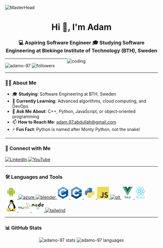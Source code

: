 ![MasterHead](https://user-images.githubusercontent.com/86270481/214122618-1bf43327-cdef-456e-81fe-fc71a9070c07.gif)
<h1 align="center">Hi 👋, I'm Adam</h1>
<h3 align="center">💻 Aspiring Software Engineer 🎓 Studying Software Engineering at Blekinge Institute of Technology (BTH), Sweden</h3>
<img align="right" alt="coding" width="300" src="https://media3.giphy.com/media/v1.Y2lkPTc5MGI3NjExZXh2cGlnMWx0d3F2dDNiNnQ3cGU1amQxZnl4ODI2OHoxcW43eTBhcSZlcD12MV9pbnRlcm5hbF9naWZfYnlfaWQmY3Q9Zw/M0HygAIMofkvN1iuv1/giphy.gif
">

---

<p align="left">
  <img src="https://komarev.com/ghpvc/?username=adamo-97&label=Profile%20views&color=0e75b6&style=flat" alt="adamo-97" />
  <img src="https://img.shields.io/github/followers/adamo-97?label=Followers&style=social" alt="followers">
</p>

---

### **👨‍💻 About Me**
- 🎓 **Studying**: Software Engineering at BTH, Sweden  
- 🌱 **Currently Learning**: Advanced algorithms, cloud computing, and DevOps  
- 💬 **Ask Me About**: C++, Python, JavaScript, or object-oriented programming  
- 📫 **How to Reach Me**: [adam.97.abdullah@gmail.com](mailto:adam.97.abdullah@gmail.com)  
- ⚡ **Fun Fact**: Python is named after Monty Python, not the snake!  

---

### **🔗 Connect with Me**
<p align="left">
  <a href="https://linkedin.com/in/www.linkedin.com/in/adam-abdullah97" target="blank">
    <img align="center" src="https://raw.githubusercontent.com/rahuldkjain/github-profile-readme-generator/master/src/images/icons/Social/linked-in-alt.svg" alt="LinkedIn" height="30" width="40" />
  </a>
  <a href="https://www.youtube.com/c/https://www.youtube.com/@codeguide-ara" target="blank">
    <img align="center" src="https://raw.githubusercontent.com/rahuldkjain/github-profile-readme-generator/master/src/images/icons/Social/youtube.svg" alt="YouTube" height="30" width="40" />
  </a>
</p>

---

### **🛠️ Languages and Tools**
<p align="left"> 
  <a href="https://developer.android.com" target="_blank" rel="noreferrer">
    <img src="https://raw.githubusercontent.com/devicons/devicon/master/icons/android/android-original-wordmark.svg" alt="android" width="40" height="40" />
  </a>
  <a href="https://azure.microsoft.com/en-in/" target="_blank" rel="noreferrer">
    <img src="https://www.vectorlogo.zone/logos/microsoft_azure/microsoft_azure-icon.svg" alt="azure" width="40" height="40" />
  </a>
  <a href="https://www.blender.org/" target="_blank" rel="noreferrer">
    <img src="https://download.blender.org/branding/community/blender_community_badge_white.svg" alt="blender" width="40" height="40" />
  </a>
  <a href="https://www.cprogramming.com/" target="_blank" rel="noreferrer">
    <img src="https://raw.githubusercontent.com/devicons/devicon/master/icons/c/c-original.svg" alt="c" width="40" height="40" />
  </a>
  <a href="https://www.w3schools.com/cpp/" target="_blank" rel="noreferrer">
    <img src="https://raw.githubusercontent.com/devicons/devicon/master/icons/cplusplus/cplusplus-original.svg" alt="cplusplus" width="40" height="40" />
  </a>
  <a href="https://www.python.org" target="_blank" rel="noreferrer">
    <img src="https://raw.githubusercontent.com/devicons/devicon/master/icons/python/python-original.svg" alt="python" width="40" height="40" />
  </a>
  <a href="https://developer.mozilla.org/en-US/docs/Web/JavaScript" target="_blank" rel="noreferrer">
    <img src="https://raw.githubusercontent.com/devicons/devicon/master/icons/javascript/javascript-original.svg" alt="javascript" width="40" height="40" />
  </a>
  <a href="https://git-scm.com/" target="_blank" rel="noreferrer">
    <img src="https://www.vectorlogo.zone/logos/git-scm/git-scm-icon.svg" alt="git" width="40" height="40" />
  </a>
  <a href="https://vuejs.org/" target="_blank" rel="noreferrer">
    <img src="https://raw.githubusercontent.com/devicons/devicon/master/icons/vuejs/vuejs-original-wordmark.svg" alt="vuejs" width="40" height="40" />
  </a>
  <a href="https://reactjs.org/" target="_blank" rel="noreferrer">
    <img src="https://raw.githubusercontent.com/devicons/devicon/master/icons/react/react-original-wordmark.svg" alt="react" width="40" height="40" />
  </a>
  <a href="https://www.linux.org/" target="_blank" rel="noreferrer">
    <img src="https://raw.githubusercontent.com/devicons/devicon/master/icons/linux/linux-original.svg" alt="linux" width="40" height="40" />
  </a>
  <a href="https://www.mysql.com/" target="_blank" rel="noreferrer">
    <img src="https://raw.githubusercontent.com/devicons/devicon/master/icons/mysql/mysql-original-wordmark.svg" alt="mysql" width="40" height="40" />
  </a>
  <a href="https://nodejs.org" target="_blank" rel="noreferrer">
    <img src="https://raw.githubusercontent.com/devicons/devicon/master/icons/nodejs/nodejs-original-wordmark.svg" alt="nodejs" width="40" height="40" />
  </a>
  <a href="https://tailwindcss.com/" target="_blank" rel="noreferrer">
    <img src="https://www.vectorlogo.zone/logos/tailwindcss/tailwindcss-icon.svg" alt="tailwind" width="40" height="40" />
  </a>
</p>

---

### **📊 GitHub Stats**
<p align="center">
  <img src="https://github-readme-stats.vercel.app/api?username=adamo-97&show_icons=true&theme=black-ice&hide_border=true&locale=en" alt="adamo-97 stats" width="400" height="200" />
  <img src="https://github-readme-stats.vercel.app/api/top-langs?username=adamo-97&show_icons=true&theme=black-ice&hide_border=true&layout=compact" alt="adamo-97 languages" width="400" height="200" />
</p>
